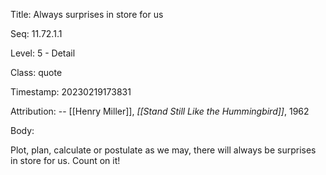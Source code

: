 Title:  Always surprises in store for us

Seq:    11.72.1.1

Level:  5 - Detail

Class:  quote

Timestamp: 20230219173831

Attribution: -- [[Henry Miller]], *[[Stand Still Like the Hummingbird]]*, 1962

Body:

Plot, plan, calculate or postulate as we may, there will always be surprises in store for us. Count on it!


